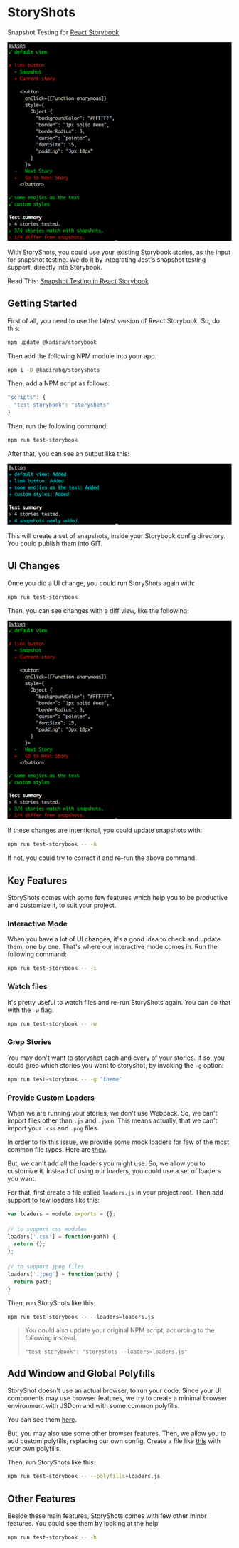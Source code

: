 # StoryShots

Snapshot Testing for [React Storybook](https://github.com/kadirahq/react-storybook)

![StoryShots in use](docs/screenshot.png)

With StoryShots, you could use your existing Storybook stories, as the input for snapshot testing. We do it by integrating Jest's snapshot testing support, directly into Storybook.

Read This: [Snapshot Testing in React Storybook](#)

## Getting Started

First of all, you need to use the latest version of React Storybook.
So, do this:

```sh
npm update @kadira/storybook
```

Then add the following NPM module into your app.

```sh
npm i -D @kadirahq/storyshots
```

Then, add a NPM script as follows:

```js
"scripts": {
  "test-storybook": "storyshots"
}
```

Then, run the following command:

```sh
npm run test-storybook
```

After that, you can see an output like this:

![First Run](docs/first-run.png)

This will create a set of snapshots, inside your Storybook config directory. You could publish them into GIT.

## UI Changes

Once you did a UI change, you could run StoryShots again with:

```sh
npm run test-storybook
```

Then, you can see changes with a diff view, like the following:

![UI Changes](docs/screenshot.png)

If these changes are intentional, you could update snapshots with:

```sh
npm run test-storybook -- -u
```

If not, you could try to correct it and re-run the above command.

## Key Features

StoryShots comes with some few features which help you to be productive and customize it, to suit your project.

### Interactive Mode

When you have a lot of UI changes, it's a good idea to check and update them, one by one. That's where our interactive mode comes in.
Run the following command:

```sh
npm run test-storybook -- -i
```

### Watch files

It's pretty useful to watch files and re-run StoryShots again. You can do that with the `-w` flag.

```sh
npm run test-storybook -- -w
```

### Grep Stories

You may don't want to storyshot each and every of your stories. If so, you could grep which stories you want to storyshot, by invoking the `-g` option:

```sh
npm run test-storybook -- -g "theme"
```

### Provide Custom Loaders

When we are running your stories, we don't use Webpack. So, we can't import files other than `.js` and `.json`.
This means actually, that we can't import your `.css` and `.png` files.

In order to fix this issue, we provide some mock loaders for few of the most common file types.
Here are [they](https://github.com/kadirahq/storyshots/blob/master/src/default_config/loaders.js).

But, we can't add all the loaders you might use. So, we allow you to customize it.
Instead of using our loaders, you could use a set of loaders you want.

For that, first create a file called `loaders.js` in your project root. Then add support to few loaders like this:

```js
var loaders = module.exports = {};

// to support css modules
loaders['.css'] = function(path) {
  return {};
};

// to support jpeg files
loaders['.jpeg'] = function(path) {
  return path;
}
```

Then, run StoryShots like this:

```
npm run test-storybook -- --loaders=loaders.js
```

> You could also update your original NPM script, according to the following instead.
> ~~~
> "test-storybook": "storyshots --loaders=loaders.js"
> ~~~

## Add Window and Global Polyfills

StoryShot doesn't use an actual browser, to run your code. Since your UI components may use browser features, we try to create a minimal browser environment with JSDom and with some common polyfills.

You can see them [here](https://github.com/kadirahq/storyshots/blob/master/src/default_config/polyfills.js).

But, you may also use some other browser features. Then, we allow you to add custom polyfills, replacing our own config.
Create a file like [this](https://github.com/kadirahq/storyshots/blob/master/src/default_config/polyfills.js) with your own polyfills.

Then, run StoryShots like this:

```sh
npm run test-storybook -- --polyfills=loaders.js
```

## Other Features

Beside these main features, StoryShots comes with few other minor features.
You could see them by looking at the help:

```sh
npm run test-storybook -- -h
```
